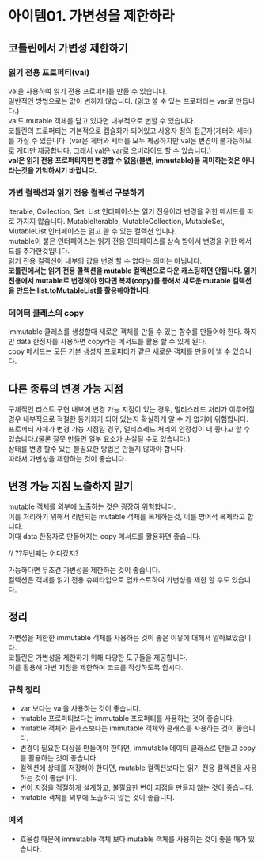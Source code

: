 # 아이템01. 가변성을 제한하라

## 코틀린에서 가변성 제한하기
### 읽기 전용 프로퍼티(val)
val을 사용하여 읽기 전용 프로퍼티를 만들 수 있습니다.<br>
일반적인 방법으로는 값이 변하지 않습니다.
(읽고 쓸 수 있는 프로퍼티는 var로 만듭니다.)<br>
val도 mutable 객체를 담고 있다면 내부적으로 변할 수 있습니다.<br>
코틀린의 프로퍼티는 기본적으로 캡슐화가 되어있고 사용자 정의 접근자(게터와 세터)를 가질 수 있습니다.
(var은 게터와 세터를 모두 제공하지만 val은 변경이 불가능하므로 게터만 제공합니다. 그래서 val은 var로 오버라이드 할 수 있습니다.)<br>
<b>val은 읽기 전용 프로퍼티지만 변경할 수 없음(불변, immutable)을 의미하는것은 아니라는것을 기억하시기 바랍니다.</b>

### 가변 컬렉션과 읽기 전용 컬렉션 구분하기
Iterable, Collection, Set, List 인터페이스는 읽기 전용이라 변경을 위한 메서드를 따로 가지지 않습니다.
MutableIterable, MutableCollection, MutableSet, MutableList 인터페이스는 읽고 쓸 수 있는 컬렉션 입니다.<br>
mutable이 붙은 인터페이스는 읽기 전용 인터페이스를 상속 받아서 변경을 위한 메서드를 추가한것입니다.<br>
읽기 전용 컬렉션이 내부의 값을 변경 할 수 없다는 의미는 아닙니다.<br>
<b>코틀린에서는 읽기 전용 콜렉션을 mutable 컬렉션으로 다운 캐스팅하면 안됩니다. 읽기 전용에서 mutable로 변경해야 한다면 복제(copy)를 통해서 새로운 mutable 컬렉션을 만드는 list.toMutableList를 활용해야합니다.</b>

### 데이터 클레스의 copy
immutable 클레스를 생성할때 새로운 객체를 만들 수 있는 함수를 만들어야 한다. 하지만 data 한정자를 사용하면 copy라는 메서드를 활용 할 수 있게 된다.<br>
copy 메서드는 모든 기본 생성자 프로퍼티가 같은 새로운 객체를 만들어 낼 수 있습니다.

## 다른 종류의 변경 가능 지점
구체적인 리스트 구현 내부에 변경 가능 지점이 있는 경우, 멀티스레드 처리가 이루어질 경우 내부적으로 적절한 동기화가 되어 있는지 확실하게 알 수 가 없기에 위험합니다.<br>
프로퍼티 자체가 변경 가능 지점일 경우, 멀티스레드 처리의 안정성이 더 좋다고 할 수 있습니다.(물론 잘못 만들면 일부 요소가 손실될 수도 있습니다.)<br>
상태를 변경 할수 있는 불필요한 방법은 만들지 않아야 합니다.<br>
따라서 가변성을 제한하는 것이 좋습니다.

## 변경 가능 지점 노출하지 말기
mutable 객체를 외부에 노출하는 것은 굉장히 위험합니다.<br>
이를 처리하기 위해서 리턴되는 mutable 객체를 복제하는것, 이를 방어적 복제라고 합니다.<br>
이때 data 한정자로 만들어지는 copy 메서드를 활용하면 좋습니다.<br>

// ??두번쨰는 어디갔지?

가능하다면 무조건 가변성을 제한하는 것이 좋습니다.<br>
컬렉션은 객체를 읽기 전용 슈퍼타입으로 업캐스트하여 가변성을 제한 할 수도 있습니다.

## 정리
가변성을 제한한 immutable 객체를 사용하는 것이 좋은 이유에 대해서 알아보았습니다.<br>
코틀린은 가변성을 제한하기 위해 다양한 도구들을 제공합니다.<br>
이를 활용해 가변 지점을 제한하며 코드를 작성하도록 합시다.

### 규칙 정리
- var 보다는 val을 사용하는 것이 좋습니다.
- mutable 프로퍼티보다는 immutable 프로퍼티를 사용하는 것이 좋습니다.
- mutable 객체와 클래스보다는 immutable 객체와 클래스를 사용하는 것이 좋습니다.
- 변경이 필요한 대상을 만들어야 한다면, immutable 데이터 클래스로 만들고 copy를 활용하는 것이 좋습니다.
- 컬렉션에 상태를 저장해야 한다면, mutable 컬렉션보다는 읽기 전용 컬렉션을 사용하는 것이 좋습니다.
- 변이 지점을 적절하게 설계하고, 불필요한 변이 지점을 만들지 않는 것이 좋습니다.
- mutable 객체를 외부에 노출하지 않는 것이 좋습니다.

### 예외
- 효율성 때문에 immutable 객체 보다 mutable 객체를 사용하는 것이 좋을 때가 있습니다.






